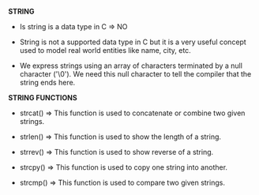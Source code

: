 **STRING**

* Is string is a data type in C => NO

* String is not a supported data type in C but it is a very useful concept used to model real world entities like name, city, etc.

* We express strings using an array of characters terminated by a null character ('\0'). We need this null character to tell the compiler that the string ends here.


**STRING FUNCTIONS**

* strcat() => This function is used to concatenate or combine two given strings.

* strlen() => This function is used to show the length of a string.

* strrev() => This function is used to show reverse of a string.

* strcpy() => This function is used to copy one string into another.

* strcmp() => This function is used to compare two given strings.


